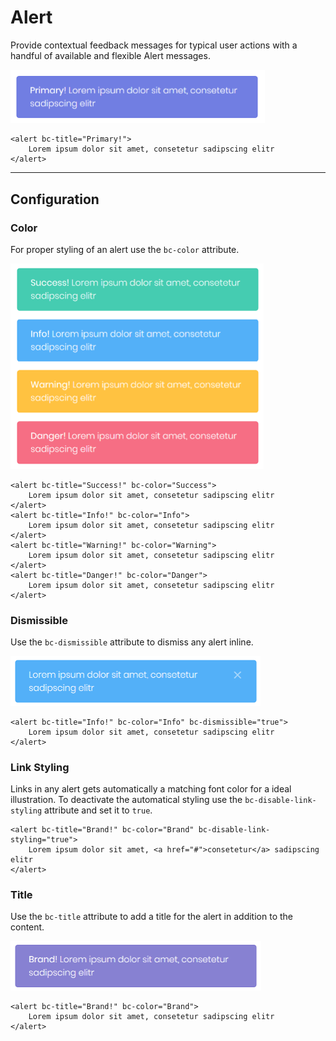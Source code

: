 # Alert

Provide contextual feedback messages for typical user actions with a handful of available and flexible Alert messages.

<img class="img-shadow img-responsive center-block" src="https://raw.githubusercontent.com/brecons/metronic-tag-helper/master/docs/images/alert_01.png" width="407" alt="Mecons Alert">

```markup
<alert bc-title="Primary!">
	Lorem ipsum dolor sit amet, consetetur sadipscing elitr
</alert>
```

---

## Configuration

### Color

For proper styling of an alert use the `bc-color` attribute.

<img class="img-shadow img-responsive center-block" src="https://raw.githubusercontent.com/brecons/metronic-tag-helper/master/docs/images/alert_02.png" width="405" alt="Alert Color">

```markup
<alert bc-title="Success!" bc-color="Success">
	Lorem ipsum dolor sit amet, consetetur sadipscing elitr
</alert>
<alert bc-title="Info!" bc-color="Info">
	Lorem ipsum dolor sit amet, consetetur sadipscing elitr
</alert>
<alert bc-title="Warning!" bc-color="Warning">
	Lorem ipsum dolor sit amet, consetetur sadipscing elitr
</alert>
<alert bc-title="Danger!" bc-color="Danger">
	Lorem ipsum dolor sit amet, consetetur sadipscing elitr
</alert>
```

### Dismissible

Use the `bc-dismissible` attribute to dismiss any alert inline.

<img class="img-shadow img-responsive center-block" src="https://raw.githubusercontent.com/brecons/metronic-tag-helper/master/docs/images/alert_03.png" width="400" alt="Dismissible Alert">

```markup
<alert bc-title="Info!" bc-color="Info" bc-dismissible="true">
	Lorem ipsum dolor sit amet, consetetur sadipscing elitr
</alert>
```

### Link Styling

Links in any alert gets automatically a matching font color for a ideal illustration. To deactivate the automatical styling use the `bc-disable-link-styling` attribute and set it to `true`.

```markup
<alert bc-title="Brand!" bc-color="Brand" bc-disable-link-styling="true">
	Lorem ipsum dolor sit amet, <a href="#">consetetur</a> sadipscing elitr
</alert>
```

### Title

Use the `bc-title` attribute to add a title for the alert in addition to the content.

<img class="img-shadow img-responsive center-block" src="https://raw.githubusercontent.com/brecons/metronic-tag-helper/master/docs/images/alert_04.png" width="401" alt="Alert Title">

```markup
<alert bc-title="Brand!" bc-color="Brand">
	Lorem ipsum dolor sit amet, consetetur sadipscing elitr
</alert>
```